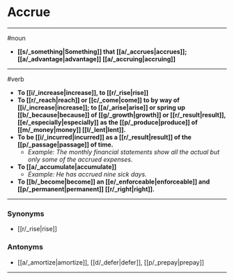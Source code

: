 # Accrue
---
#noun
- **[[s/_something|Something]] that [[a/_accrues|accrues]]; [[a/_advantage|advantage]] [[a/_accruing|accruing]]**
---
#verb
- **To [[i/_increase|increase]], to [[r/_rise|rise]]**
- **To [[r/_reach|reach]] or [[c/_come|come]] to by way of [[i/_increase|increase]]; to [[a/_arise|arise]] or spring up [[b/_because|because]] of [[g/_growth|growth]] or [[r/_result|result]], [[e/_especially|especially]] as the [[p/_produce|produce]] of [[m/_money|money]] [[l/_lent|lent]].**
- **To be [[i/_incurred|incurred]] as a [[r/_result|result]] of the [[p/_passage|passage]] of time.**
	- _Example: The monthly financial statements show all the actual but only some of the accrued expenses._
- **To [[a/_accumulate|accumulate]]**
	- _Example: He has accrued nine sick days._
- **To [[b/_become|become]] an [[e/_enforceable|enforceable]] and [[p/_permanent|permanent]] [[r/_right|right]].**
---
### Synonyms
- [[r/_rise|rise]]
### Antonyms
- [[a/_amortize|amortize]], [[d/_defer|defer]], [[p/_prepay|prepay]]
---
